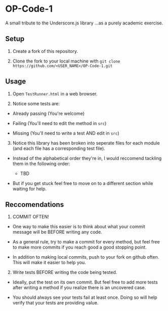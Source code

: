 # OP-Code-1

A small tribute to the Underscore.js library ...as a purely academic exercise.

## Setup

1. Create a fork of this repository.

2. Clone the fork to your local machine with
`git clone https://github.com/<USER_NAME>/OP-Code-1.git`

## Usage

1. Open `TestRunner.html` in a web browser.

2. Notice some tests are:
  
  * Already passing (You're welcome)

  * Failing (You'll need to edit the method in `src`)

  * Missing (You'll need to write a test AND edit in `src`)

3. Notice this library has been broken into seperate files for each module (and each file has a corresponding test file).

  * Instead of the alphabetical order they're in, I would reccomend tackling them in the following order:
    
    * TBD

  * But if you get stuck feel free to move on to a different section while waiting for help.


## Reccomendations

1. COMMIT OFTEN!

  * One way to make this easier is to think about what your commit message will be BEFORE writing any code.

  * As a general rule, try to make a commit for every method, but feel free to make more commits if you reach good a good stopping point.

  * In addition to making local commits, push to your fork on github often. This will make it easier to help you.

2. Write tests BEFORE writing the code being tested.
  
  * Ideally, put the test on its own commit. But feel free to add more tests after writing a method if you realize there is an uncovered case.

  * You should always see your tests fail at least once. Doing so will help verify that your tests are providing value. 

